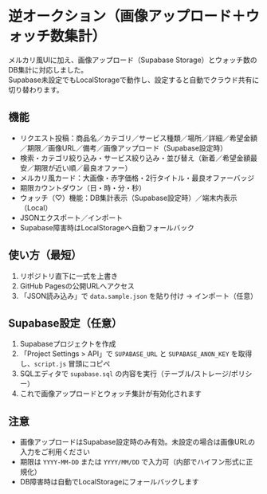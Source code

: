 # 逆オークション（画像アップロード＋ウォッチ数集計）

メルカリ風UIに加え、画像アップロード（Supabase Storage）とウォッチ数のDB集計に対応しました。  
Supabase未設定でもLocalStorageで動作し、設定すると自動でクラウド共有に切り替わります。

## 機能
- リクエスト投稿：商品名／カテゴリ／サービス種類／場所／詳細／希望金額／期限／画像URL／備考／画像アップロード（Supabase設定時）
- 検索・カテゴリ絞り込み・サービス絞り込み・並び替え（新着／希望金額最安／期限が近い順／最良オファー）
- メルカリ風カード：大画像・赤字価格・2行タイトル・最良オファーバッジ
- 期限カウントダウン（日・時・分・秒）
- ウォッチ（♡）機能：DB集計表示（Supabase設定時）／端末内表示（Local）
- JSONエクスポート／インポート
- Supabase障害時はLocalStorageへ自動フォールバック

## 使い方（最短）
1. リポジトリ直下に一式を上書き
2. GitHub Pagesの公開URLへアクセス
3. 「JSON読み込み」で `data.sample.json` を貼り付け → インポート（任意）

## Supabase設定（任意）
1. Supabaseプロジェクトを作成
2. 「Project Settings > API」で `SUPABASE_URL` と `SUPABASE_ANON_KEY` を取得し、`script.js` 冒頭にコピペ
3. SQLエディタで `supabase.sql` の内容を実行（テーブル/ストレージ/ポリシー）
4. これで画像アップロードとウォッチ集計が有効化されます

## 注意
- 画像アップロードはSupabase設定時のみ有効。未設定の場合は画像URLの入力をご利用ください
- 期限は `YYYY-MM-DD` または `YYYY/MM/DD` で入力可（内部でハイフン形式に正規化）
- DB障害時は自動でLocalStorageにフォールバックします
